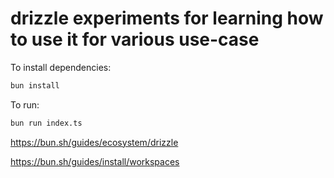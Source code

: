 # drizzle experiments for learning how to use it for various use-case

To install dependencies:

```bash
bun install
```

To run:

```bash
bun run index.ts
```

https://bun.sh/guides/ecosystem/drizzle

https://bun.sh/guides/install/workspaces
